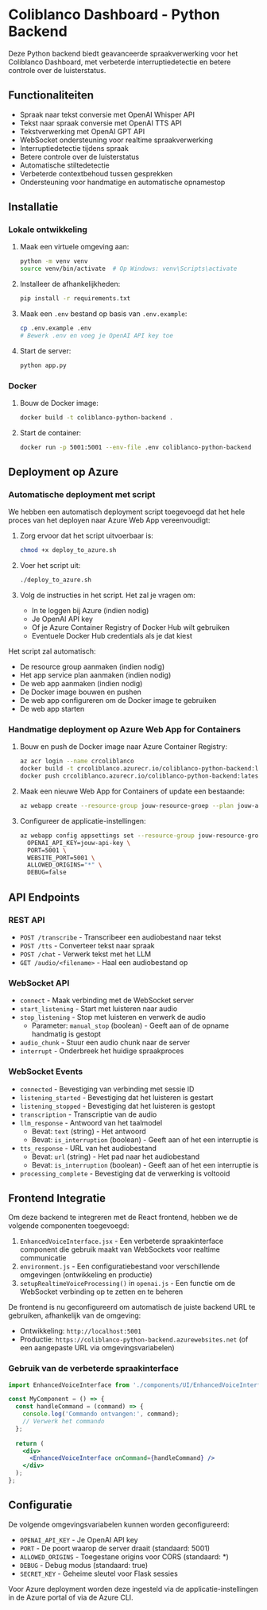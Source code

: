 # Coliblanco Dashboard - Python Backend

Deze Python backend biedt geavanceerde spraakverwerking voor het Coliblanco Dashboard, met verbeterde interruptiedetectie en betere controle over de luisterstatus.

## Functionaliteiten

- Spraak naar tekst conversie met OpenAI Whisper API
- Tekst naar spraak conversie met OpenAI TTS API
- Tekstverwerking met OpenAI GPT API
- WebSocket ondersteuning voor realtime spraakverwerking
- Interruptiedetectie tijdens spraak
- Betere controle over de luisterstatus
- Automatische stiltedetectie
- Verbeterde contextbehoud tussen gesprekken
- Ondersteuning voor handmatige en automatische opnamestop

## Installatie

### Lokale ontwikkeling

1. Maak een virtuele omgeving aan:
   ```bash
   python -m venv venv
   source venv/bin/activate  # Op Windows: venv\Scripts\activate
   ```

2. Installeer de afhankelijkheden:
   ```bash
   pip install -r requirements.txt
   ```

3. Maak een `.env` bestand op basis van `.env.example`:
   ```bash
   cp .env.example .env
   # Bewerk .env en voeg je OpenAI API key toe
   ```

4. Start de server:
   ```bash
   python app.py
   ```

### Docker

1. Bouw de Docker image:
   ```bash
   docker build -t coliblanco-python-backend .
   ```

2. Start de container:
   ```bash
   docker run -p 5001:5001 --env-file .env coliblanco-python-backend
   ```

## Deployment op Azure

### Automatische deployment met script

We hebben een automatisch deployment script toegevoegd dat het hele proces van het deployen naar Azure Web App vereenvoudigt:

1. Zorg ervoor dat het script uitvoerbaar is:
   ```bash
   chmod +x deploy_to_azure.sh
   ```

2. Voer het script uit:
   ```bash
   ./deploy_to_azure.sh
   ```

3. Volg de instructies in het script. Het zal je vragen om:
   - In te loggen bij Azure (indien nodig)
   - Je OpenAI API key
   - Of je Azure Container Registry of Docker Hub wilt gebruiken
   - Eventuele Docker Hub credentials als je dat kiest

Het script zal automatisch:
- De resource group aanmaken (indien nodig)
- Het app service plan aanmaken (indien nodig)
- De web app aanmaken (indien nodig)
- De Docker image bouwen en pushen
- De web app configureren om de Docker image te gebruiken
- De web app starten

### Handmatige deployment op Azure Web App for Containers

1. Bouw en push de Docker image naar Azure Container Registry:
   ```bash
   az acr login --name crcoliblanco
   docker build -t crcoliblanco.azurecr.io/coliblanco-python-backend:latest .
   docker push crcoliblanco.azurecr.io/coliblanco-python-backend:latest
   ```

2. Maak een nieuwe Web App for Containers of update een bestaande:
   ```bash
   az webapp create --resource-group jouw-resource-groep --plan jouw-app-service-plan --name coliblanco-python-backend --deployment-container-image-name crcoliblanco.azurecr.io/coliblanco-python-backend:latest
   ```

3. Configureer de applicatie-instellingen:
   ```bash
   az webapp config appsettings set --resource-group jouw-resource-groep --name coliblanco-python-backend --settings \
     OPENAI_API_KEY=jouw-api-key \
     PORT=5001 \
     WEBSITE_PORT=5001 \
     ALLOWED_ORIGINS="*" \
     DEBUG=false
   ```

## API Endpoints

### REST API

- `POST /transcribe` - Transcribeer een audiobestand naar tekst
- `POST /tts` - Converteer tekst naar spraak
- `POST /chat` - Verwerk tekst met het LLM
- `GET /audio/<filename>` - Haal een audiobestand op

### WebSocket API

- `connect` - Maak verbinding met de WebSocket server
- `start_listening` - Start met luisteren naar audio
- `stop_listening` - Stop met luisteren en verwerk de audio
  - Parameter: `manual_stop` (boolean) - Geeft aan of de opname handmatig is gestopt
- `audio_chunk` - Stuur een audio chunk naar de server
- `interrupt` - Onderbreek het huidige spraakproces

### WebSocket Events

- `connected` - Bevestiging van verbinding met sessie ID
- `listening_started` - Bevestiging dat het luisteren is gestart
- `listening_stopped` - Bevestiging dat het luisteren is gestopt
- `transcription` - Transcriptie van de audio
- `llm_response` - Antwoord van het taalmodel
  - Bevat: `text` (string) - Het antwoord
  - Bevat: `is_interruption` (boolean) - Geeft aan of het een interruptie is
- `tts_response` - URL van het audiobestand
  - Bevat: `url` (string) - Het pad naar het audiobestand
  - Bevat: `is_interruption` (boolean) - Geeft aan of het een interruptie is
- `processing_complete` - Bevestiging dat de verwerking is voltooid

## Frontend Integratie

Om deze backend te integreren met de React frontend, hebben we de volgende componenten toegevoegd:

1. `EnhancedVoiceInterface.jsx` - Een verbeterde spraakinterface component die gebruik maakt van WebSockets voor realtime communicatie
2. `environment.js` - Een configuratiebestand voor verschillende omgevingen (ontwikkeling en productie)
3. `setupRealtimeVoiceProcessing()` in `openai.js` - Een functie om de WebSocket verbinding op te zetten en te beheren

De frontend is nu geconfigureerd om automatisch de juiste backend URL te gebruiken, afhankelijk van de omgeving:
- Ontwikkeling: `http://localhost:5001`
- Productie: `https://coliblanco-python-backend.azurewebsites.net` (of een aangepaste URL via omgevingsvariabelen)

### Gebruik van de verbeterde spraakinterface

```jsx
import EnhancedVoiceInterface from './components/UI/EnhancedVoiceInterface';

const MyComponent = () => {
  const handleCommand = (command) => {
    console.log('Commando ontvangen:', command);
    // Verwerk het commando
  };
  
  return (
    <div>
      <EnhancedVoiceInterface onCommand={handleCommand} />
    </div>
  );
};
```

## Configuratie

De volgende omgevingsvariabelen kunnen worden geconfigureerd:

- `OPENAI_API_KEY` - Je OpenAI API key
- `PORT` - De poort waarop de server draait (standaard: 5001)
- `ALLOWED_ORIGINS` - Toegestane origins voor CORS (standaard: *)
- `DEBUG` - Debug modus (standaard: true)
- `SECRET_KEY` - Geheime sleutel voor Flask sessies

Voor Azure deployment worden deze ingesteld via de applicatie-instellingen in de Azure portal of via de Azure CLI.
